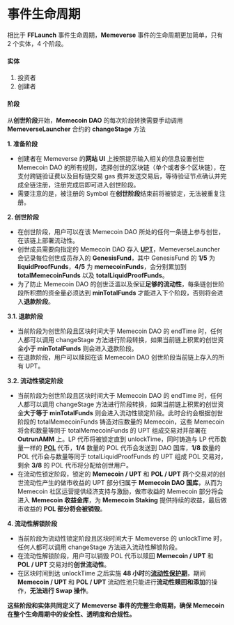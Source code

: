 # 事件生命周期

相比于 **FFLaunch** 事件生命周期，**Memeverse** 事件的生命周期更加简单，只有 2 个实体，4 个阶段。

#### 实体

1. 投资者
2. 创建者

#### 阶段

从**创世阶段**开始，**Memecoin DAO** 的每次阶段转换需要手动调用 **MemeverseLauncher** 合约的 **changeStage** 方法

**1. 准备阶段**

* 创建者在 Memeverse 的**网站 UI** 上按照提示输入相关的信息设置创世 Memecoin DAO 的所有规则，选择创世的区块链（单个或者多个区块链），在支付跨链验证费以及目标链交易 gas 费并发送交易后，等待验证节点确认并完成全链注册，注册完成后即可进入创世阶段。
* 需要注意的是，被注册的 Symbol 在**创世阶段**结束前将被锁定，无法被重复注册。

**2. 创世阶段**

* 在创世阶段，用户可以在该 Memecoin DAO 所处的任何一条链上参与创世，在该链上部署流动性。
* 创世成员需要向指定的 Memecoin DAO 存入 [**UPT**](../../outstake/yield-tokenization/upt/)，MemeverseLauncher 会记录每位创世成员存入的 **GenesisFund**，其中 GenesisFund 的 **1/5** 为 **liquidProofFunds**，**4/5** 为 **memecoinFunds**，会分别累加到 **totalMemecoinFunds** 以及 **totalLiquidProofFunds**。
* 为了防止 Memecoin DAO 的创世泛滥以及保证**足够的流动性**，每条链创世阶段所积攒的资金量必须达到 **minTotalFunds** 才能进入下个阶段，否则将会进入**退款阶段**。

**3.1. 退款阶段**

* 当前阶段为创世阶段且区块时间大于 Memecoin DAO 的 endTime 时，任何人都可以调用 changeStage 方法进行阶段转换，如果当前链上积累的创世资金**小于 minTotalFunds** 则会进入退款阶段。
* 在退款阶段，用户可以赎回在该 Memecoin DAO 创世阶段当前链上存入的所有 UPT。

**3.2. 流动性锁定阶段**

* 当前阶段为创世阶段且区块时间大于 Memecoin DAO 的 endTime 时，任何人都可以调用 changeStage 方法进行阶段转换，如果当前链上积累的创世资金**大于等于 minTotalFunds** 则会进入流动性锁定阶段。此时合约会根据创世阶段的 totalMemecoinFunds 铸造对应数量的 Memecoin，这些 Memecoin 将会和数量等同于 totalMemecoinFunds 的 UPT 组成交易对并部署在 **OutrunAMM** 上。LP 代币将被锁定直到 unlockTime，同时铸造与 LP 代币数量一样的 [**POL**](../../fflaunch/proof-of-liquidity-token/) 代币，**1/4** 数量的 POL 代币会发送到 DAO 国库，**1/8** 数量的 POL 代币会与数量等同于 totalLiquidProofFunds 的 UPT 组成 POL 交易对，剩余 **3/8** 的 POL 代币将分配给创世用户。
* 在流动性锁定阶段，锁定的 **Memecoin / UPT** 和 **POL / UPT** 两个交易对的创世流动性产生的做市收益的 UPT 部分归属于 **Memecoin DAO 国库**，从而为 Memecoin 社区运营提供经济支持与激励，做市收益的 Memecoin 部分将会进入 **Memecoin 收益金库**，为 **Memecoin Staking** 提供持续的收益，最后做市收益的 **POL 部分将会被销毁**。

**4. 流动性解锁阶段**

* 当前阶段为流动性锁定阶段且区块时间大于 Memeverse 的 unlockTime 时，任何人都可以调用 changeStage 方法进入流动性解锁阶段。
* 在流动性解锁阶段，用户可以销毁 POL 代币以赎回 **Memecoin / UPT** 和 **POL / UPT** 交易对的**创世流动性**。
* 在区块时间到达 unlockTime 之后实施 **48 小时**的[**流动性保护期**](../../fflaunch/proof-of-liquidity-token/#liu-dong-xing-bao-hu-qi)，期间 **Memecoin / UPT** 和 **POL / UPT** 流动性池只能进行**流动性赎回和添加**的操作，**无法进行 Swap 操作**。

**这些阶段和实体共同定义了 Memeverse 事件的完整生命周期，确保 Memecoin 在整个生命周期中的安全性、透明度和合规性。**
